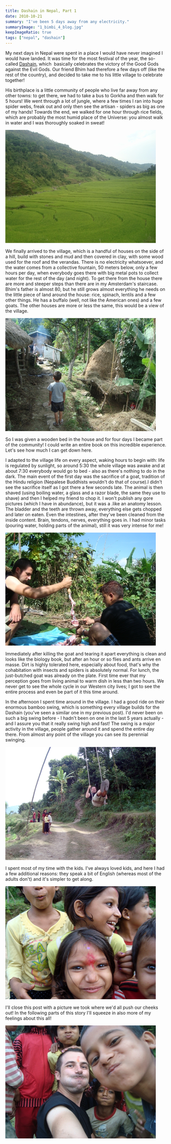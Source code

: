 ```yaml
---
title: Dashain in Nepal, Part 1
date: 2010-10-21
summary: "I've been 5 days away from any electricity."
summaryImage: "1_bimbi_4_blog.jpg"
keepImageRatio: true
tags: ["nepal", "dashain"]
---
```


My next days in Nepal were spent in a place I would have never imagined I would have landed. It was time for the most festival of the year, the so-called [Dashain](http://www.nepalhomepage.com/society/festivals/dashain.html), which  basically celebrates the victory of the Good Gods against the Evil Gods. Our friend Bhim had therefore a few days off (like the rest of the country), and decided to take me to his little village to celebrate together!

His birthplace is a little community of people who live far away from any other towns: to get there, we had to take a bus to Gorkha and then walk for 5 hours! We went through a lot of jungle, where a few times I ran into huge spider webs, freak out and only then see the artisan - spiders as big as one of my hands! Towards the end, we walked for one hour through rice fields, which are probably the most humid place of the Universe: you almost walk in water and I was thoroughly soaked in sweat!

![Rice field](1_risaia_0_blog.jpg)

We finally arrived to the village, which is a handful of houses on the side of a hill, build with stones and mud and then covered in clay, with some wood used for the roof and the verandas. There is no electricity whatsoever, and the water comes from a collective fountain, 50 meters below, only a few hours per day, when everybody goes there with big metal pots to collect water for the rest of the day (and night). To get there from the house there are more and steeper steps than there are in my Amsterdam's staircase. Bhim's father is almost 80, but he still grows almost everything he needs on the little piece of land around the house: rice, spinach, lentils and a few other things. He has a buffalo (well, not like the American ones) and a few goats. The other houses are more or less the same, this would be a view of the village.

![Village](1_villaggio_1_blog.jpg)

So I was given a wooden bed in the house and for four days I became part of the community! I could write an entire book on this incredible experience. Let's see how much I can get down here.

I adapted to the village life on every aspect, waking hours to begin with: life is regulated by sunlight, so around 5:30 the whole village was awake and at about 7:30 everybody would go to bed - also as there's nothing to do in the dark. The main event of the first day was the sacrifice of a goat, tradition of the Hindu religion (Nepalese Buddhists wouldn't do that of course).I didn't see the sacrifice itself as I got there a few seconds late. The animal is then shaved (using boiling water, a glass and a razor blade, the same they use to shave) and then I helped my friend to chop it. I won't publish any gore pictures (which I have in abundance), but it was a .like an anatomy lesson. The bladder and the teeth are thrown away, everything else gets chopped and later on eaten. Even the intestines, after they've been cleaned from the inside content. Brain, tendons, nerves, everything goes in. I had minor tasks (pouring water, holding parts of the animal), still it was very intense for me!

![Chopping](1_chopping_2_blog.jpg)

Immediately after killing the goat and tearing it apart everything is clean and looks like the biology book, but after an hour or so flies and ants arrive en masse. Dirt is highly tolerated here, especially about food, that's why the cohabitation with insects and spiders is absolutely normal. For lunch, the just-butched goat was already on the plate. First time ever that my perception goes from living animal to warm dish in less than two hours. We never get to see the whole cycle in our Western city lives; I got to see the entire process and even be part of it this time around.

In the afternoon I spent time around in the village. I had a good ride on their enormous bamboo swing, which is something every village builds for the Dashain (you've seen a similar one in my previous post). I'd never been on such a big swing before - I hadn't been on one in the last 5 years actually - and I assure you that it really swing high and fast! The swing is a major activity in the village, people gather around it and spend the entire day there. From almost any point of the village you can see its perennial swinging.

![Swing](1_altalena_3_blog.jpg)

I spent most of my time with the kids. I've always loved kids, and here I had a few additional reasons: they speak a bit of English (whereas most of the adults don't) and it's simpler to get along.

![Kids](1_bimbi2_5_blog.jpg)

I'll close this post with a picture we took where we'd all push our cheeks out! In the following parts of this story I'll squeeze in also more of my feelings about this all!

![Kids](1_bimbi_5_blog.jpg)